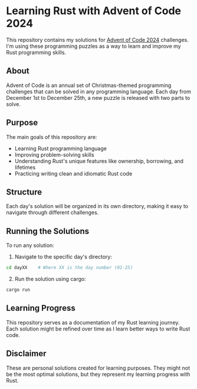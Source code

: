 # Learning Rust with Advent of Code 2024

This repository contains my solutions for [Advent of Code 2024](https://adventofcode.com/2024) challenges. I'm using these programming puzzles as a way to learn and improve my Rust programming skills.

## About

Advent of Code is an annual set of Christmas-themed programming challenges that can be solved in any programming language. Each day from December 1st to December 25th, a new puzzle is released with two parts to solve.

## Purpose

The main goals of this repository are:

- Learning Rust programming language
- Improving problem-solving skills
- Understanding Rust's unique features like ownership, borrowing, and lifetimes
- Practicing writing clean and idiomatic Rust code

## Structure

Each day's solution will be organized in its own directory, making it easy to navigate through different challenges.

## Running the Solutions

To run any solution:

1. Navigate to the specific day's directory:

```bash
cd dayXX    # Where XX is the day number (01-25)
```

2. Run the solution using cargo:

```bash
cargo run
```

## Learning Progress

This repository serves as a documentation of my Rust learning journey. Each solution might be refined over time as I learn better ways to write Rust code.

## Disclaimer

These are personal solutions created for learning purposes. They might not be the most optimal solutions, but they represent my learning progress with Rust.
